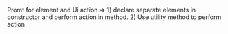 Promt for element and Ui action
=> 1) declare separate elements in constructor and perform action in method. 2) Use utility method to perform action
